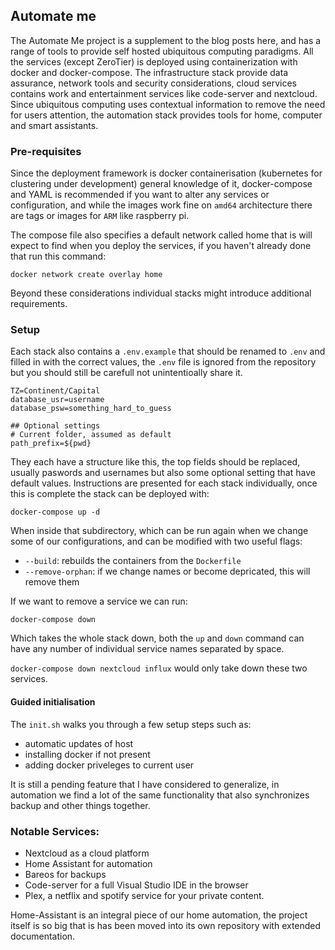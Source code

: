 ## Automate me

The Automate Me project is a supplement to the blog posts here, and has a range of tools to provide self hosted ubiquitous computing paradigms. All the services (except ZeroTier) is deployed using containerization with docker and docker-compose. The infrastructure stack provide data assurance, network tools and security considerations, cloud services contains work and entertainment services like code-server and nextcloud. Since ubiquitous computing uses contextual information to remove the need for users attention, the automation stack provides tools for home, computer and smart assistants.

### Pre-requisites

Since the deployment framework is docker containerisation (kubernetes for clustering under development) general knowledge of it, docker-compose and YAML is recommended if you want to alter any services or configuration, and while the images work fine on `amd64` architecture there are tags or images for `ARM` like raspberry pi. 

The compose file also specifies a default network called home that is will expect to find when you deploy the services, if you haven't already done that run this command:

`docker network create overlay home`


Beyond these considerations individual stacks might introduce additional requirements.

### Setup


Each stack also contains a `.env.example` that should be renamed to `.env` and filled in with the correct values, the `.env` file is ignored from the repository but you should still be carefull not unintentioally share it.

```
TZ=Continent/Capital
database_usr=username
database_psw=something_hard_to_guess

## Optional settings
# Current folder, assumed as default
path_prefix=${pwd}

```
They each have a structure like this, the top fields should be replaced, usually paswords and usernames but also some optional setting that have default values. Instructions are presented for each stack individually, once this is complete the stack can be deployed with:

`docker-compose up -d`

When inside that subdirectory, which can be run again when we change some of our configurations, and can be modified with two useful flags:
- `--build`: rebuilds the containers from the `Dockerfile`
- `--remove-orphan`: if we change names or become depricated, this will remove them

If we want to remove a service we can run:

`docker-compose down`

Which takes the whole stack down, both the `up` and `down` command can have any number of individual service names separated by space.

`docker-compose down nextcloud influx` would only take down these two services.


#### Guided initialisation

The `init.sh` walks you through a few setup steps such as:
 - automatic updates of host
 - installing docker if not present
 - adding docker priveleges to current user
 
It is still a pending feature that I have considered to generalize, in automation we find a lot of the same functionality that also synchronizes backup and other things together.

### Notable Services:

- Nextcloud as a cloud platform
- Home Assistant for automation
- Bareos for backups
- Code-server for a full Visual Studio IDE in the browser
- Plex, a netflix and spotify service for your private content.

Home-Assistant is an integral piece of our home automation, the project itself is so big that is has been moved into its own repository with extended documentation.


